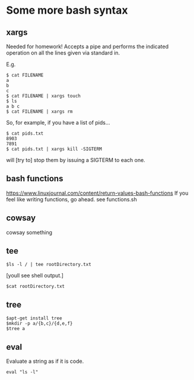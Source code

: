 # Some more bash syntax


## xargs
Needed for homework!
Accepts a pipe and performs the indicated operation on all the lines given via standard in.

E.g. 
```
$ cat FILENAME
a
b
c
$ cat FILENAME | xargs touch
$ ls
a b c
$ cat FILENAME | xargs rm
```
So, for example, if you have a list of pids...
```
$ cat pids.txt
8903
7891
$ cat pids.txt | xargs kill -SIGTERM
```
will [try to] stop them by issuing a SIGTERM to each one.


## bash functions
https://www.linuxjournal.com/content/return-values-bash-functions
If you feel like writing functions, go ahead.
see functions.sh


## cowsay
cowsay something

## tee
```
$ls -l / | tee rootDirectory.txt 
```
[youll see shell output.]
```
$cat rootDirectory.txt
```

## tree
```
$apt-get install tree
$mkdir -p a/{b,c}/{d,e,f}
$tree a
```

## eval
Evaluate a string as if it is code.
```
eval "ls -l"
```

